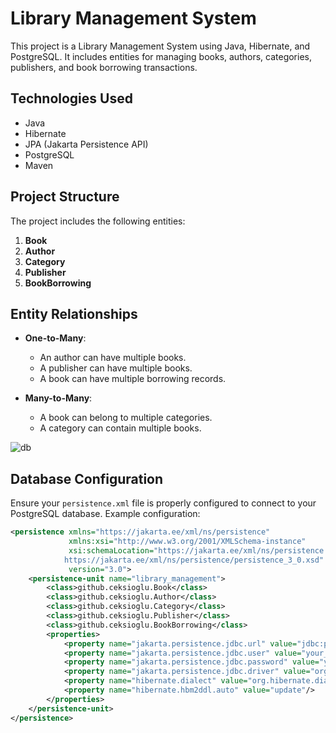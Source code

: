 # Library Management System

This project is a Library Management System using Java, Hibernate, and PostgreSQL. It includes entities for managing books, authors, categories, publishers, and book borrowing transactions.

## Technologies Used

- Java
- Hibernate
- JPA (Jakarta Persistence API)
- PostgreSQL
- Maven

## Project Structure

The project includes the following entities:

1. **Book**
2. **Author**
3. **Category**
4. **Publisher**
5. **BookBorrowing**

## Entity Relationships

- **One-to-Many**: 
  - An author can have multiple books.
  - A publisher can have multiple books.
  - A book can have multiple borrowing records.
  
- **Many-to-Many**: 
  - A book can belong to multiple categories.
  - A category can contain multiple books.
 
![db](https://github.com/ceksioglu/Library-Management/assets/64319097/502d003e-6822-4fe4-be7c-6dd6136a96b0)


## Database Configuration

Ensure your `persistence.xml` file is properly configured to connect to your PostgreSQL database. Example configuration:

```xml
<persistence xmlns="https://jakarta.ee/xml/ns/persistence"
             xmlns:xsi="http://www.w3.org/2001/XMLSchema-instance"
             xsi:schemaLocation="https://jakarta.ee/xml/ns/persistence
            https://jakarta.ee/xml/ns/persistence/persistence_3_0.xsd"
             version="3.0">
    <persistence-unit name="library_management">
        <class>github.ceksioglu.Book</class>
        <class>github.ceksioglu.Author</class>
        <class>github.ceksioglu.Category</class>
        <class>github.ceksioglu.Publisher</class>
        <class>github.ceksioglu.BookBorrowing</class>
        <properties>
            <property name="jakarta.persistence.jdbc.url" value="jdbc:postgresql://localhost:5432/your_db_name"/>
            <property name="jakarta.persistence.jdbc.user" value="your_db_user"/>
            <property name="jakarta.persistence.jdbc.password" value="your_db_password"/>
            <property name="jakarta.persistence.jdbc.driver" value="org.postgresql.Driver"/>
            <property name="hibernate.dialect" value="org.hibernate.dialect.PostgreSQLDialect"/>
            <property name="hibernate.hbm2ddl.auto" value="update"/>
        </properties>
    </persistence-unit>
</persistence>
